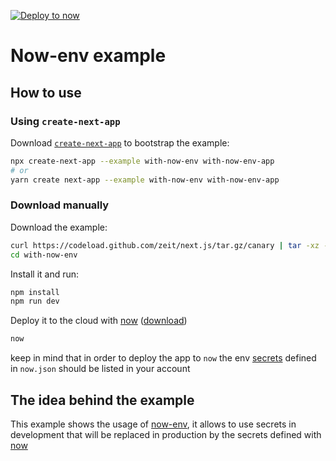 [![Deploy to now](https://deploy.now.sh/static/button.svg)](https://deploy.now.sh/?repo=https://github.com/zeit/next.js/tree/master/examples/with-now-env)

# Now-env example

## How to use

### Using `create-next-app`

Download [`create-next-app`](https://github.com/segmentio/create-next-app) to bootstrap the example:

```bash
npx create-next-app --example with-now-env with-now-env-app
# or
yarn create next-app --example with-now-env with-now-env-app
```

### Download manually

Download the example:

```bash
curl https://codeload.github.com/zeit/next.js/tar.gz/canary | tar -xz --strip=2 next.js-canary/examples/with-now-env
cd with-now-env
```

Install it and run:

```bash
npm install
npm run dev
```

Deploy it to the cloud with [now](https://zeit.co/now) ([download](https://zeit.co/download))

```bash
now
```

keep in mind that in order to deploy the app to `now` the env [secrets](https://zeit.co/docs/getting-started/secrets) defined in `now.json` should be listed in your account

## The idea behind the example

This example shows the usage of [now-env](https://github.com/zeit/now-env), it allows to use secrets in development that will be replaced in production by the secrets defined with [now](https://zeit.co/docs/getting-started/secrets)
